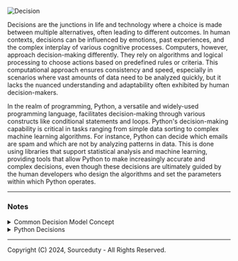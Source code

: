 ![Decision](https://github.com/sourceduty/Python_Decisions/assets/123030236/3b0bb8ca-0d2e-48f2-837e-12e175ece7a0)

Decisions are the junctions in life and technology where a choice is made between multiple alternatives, often leading to different outcomes. In human contexts, decisions can be influenced by emotions, past experiences, and the complex interplay of various cognitive processes. Computers, however, approach decision-making differently. They rely on algorithms and logical processing to choose actions based on predefined rules or criteria. This computational approach ensures consistency and speed, especially in scenarios where vast amounts of data need to be analyzed quickly, but it lacks the nuanced understanding and adaptability often exhibited by human decision-makers.

In the realm of programming, Python, a versatile and widely-used programming language, facilitates decision-making through various constructs like conditional statements and loops. Python's decision-making capability is critical in tasks ranging from simple data sorting to complex machine learning algorithms. For instance, Python can decide which emails are spam and which are not by analyzing patterns in data. This is done using libraries that support statistical analysis and machine learning, providing tools that allow Python to make increasingly accurate and complex decisions, even though these decisions are ultimately guided by the human developers who design the algorithms and set the parameters within which Python operates.

***
### Notes

<details><summary>Common Decision Model Concept</summary>
<br>

#### Common Decision Model Process

Step 1: Decision preferences are preset and stored in the "Common Knowledge Model".

Step 2: Preferences in the "Common Knowledge Model" guide how new decisions are completed in the "Decision Model".

Step 3: The "Decision Model" adds to, changes and replaces preferences in "Common Knowledge Model".

#### Common Knowledge Model

1. Personality

- Friendly: Approachable and easy to talk to.
- Helpful: Enjoys offering assistance and guidance.
- Knowledgeable: Well-informed and able to provide information on a wide range of topics.
- Engaging: Keeps conversations interesting and interactive.
- Supportive: Encourages and supports others in their endeavors.
- Adaptive: Can adjust communication style based on the situation and interlocutor.

2. Location or Nationality

- Canadian
- American
- Spanish
- Japanese
- German

3. Age

- Child 
- Teen
- Adult 
- Elderly

4. Knowledge

- Personal
- General
- Professional

5. Profession or Utility
6. 
- Utilization of knowledge.

#### Decision Model

1. Color Sorting Example Process

[Initial List] → [Select Pivot] → [Partitioning (↻)]
                    ↓                      ↓
                [Recursive Sorting Left (↻)] [Recursive Sorting Right (↻)]
                    ↓                      ↓
                [Concatenate] → [Repeat (↻) if needed] → [End of Sort]

This is a high-detail process diagram of Quick Sort applied to sorting 10 colors.

<br>    
</details>

<details><summary>Python Decisions</summary>
<br>
    
#### Python Decisions

In Python, simple decisions are created using the conditional sentance statements IF, ELSE and ELIF. Conditional keywords AND, NOT and OR are used to combine multiple conditions on boolean values.

Decision examples:

```
colour = "red"

if colour == "red":
    print("is red")
else:
    print("not red")
```
```
number = [0, 12, 17, 28, 30]

for number in numbers:
    if number > 25:
        print("number is above 25")
    else:
        print("number is below 25")
```
```
# Colours
yellow = 1
red = 2
blue = 3

# Input colours
colour_input1 = "1"
colour_input2 = "3"

# Yellow decision
for colour in colour_input1:
 if colour == "1":
    yellow_decision = True
 else:
    yellow_decision = False   
 if yellow_decision == True:
    print ("Yellow")
 break

```

<br>    
</details>

***
Copyright (C) 2024, Sourceduty - All Rights Reserved.
